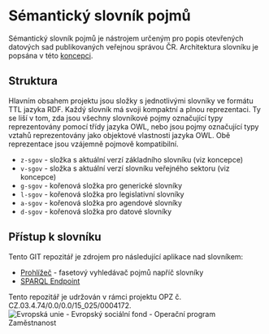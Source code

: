 # Sémantický slovník pojmů

Sémantický slovník pojmů je nástrojem určeným pro popis otevřených datových sad publikovaných veřejnou správou ČR. Architektura slovníku je popsána v této [koncepci](https://opendata.gov.cz/dokumenty:s%C3%A9mantick%C3%BD-slovn%C3%ADk-pojm%C5%AF:start).

## Struktura
Hlavním obsahem projektu jsou složky s jednotlivými slovníky ve formátu TTL jazyka RDF. Každý slovník má svoji kompaktní a plnou reprezentaci. Ty se liší v tom, zda jsou všechny slovníkové pojmy označující typy reprezentovány pomocí třídy jazyka OWL, nebo jsou pojmy označující typy vztahů reprezentovány jako objektové vlastnosti jazyka OWL. Obě reprezentace jsou vzájemně pojmově kompatibilní.
* `z-sgov` - složka s aktuální verzí základního slovníku (viz koncepce)
* `v-sgov` - složka s aktuální verzí slovníku veřejného sektoru (viz koncepce)
* `g-sgov` - kořenová složka pro generické slovníky
* `l-sgov` - kořenová složka pro legislativní slovníky
* `a-sgov` - kořenová složka pro agendové slovníky
* `d-sgov` - kořenová složka pro datové slovníky

## Přístup k slovníku
Tento GIT repozitář je zdrojem pro následující aplikace nad slovníkem:
* [Prohlížeč](https://slovník.gov.cz/prohlížeč) - fasetový vyhledávač pojmů napříč slovníky
* [SPARQL Endpoint](https://slovník.gov.cz/sparql)

Tento repozitář je udržován v rámci projektu OPZ č. CZ.03.4.74/0.0/0.0/15_025/0004172.
![Evropská unie - Evropský sociální fond - Operační program Zaměstnanost](https://data.gov.cz/images/ozp_logo_cz.jpg)
 